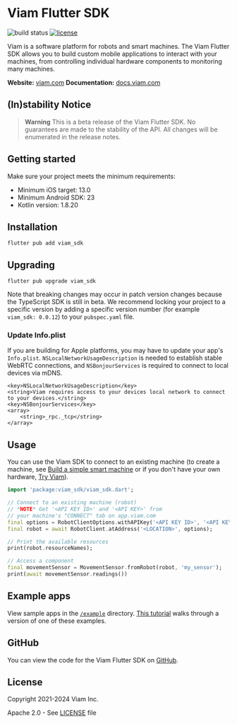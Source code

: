 # Viam Flutter SDK

![build status](https://img.shields.io/github/actions/workflow/status/viamrobotics/viam-flutter-sdk/test.yaml?branch=main)
[![license](https://img.shields.io/badge/license-Apache_2.0-blue)](https://github.com/viamrobotics/viam-flutter-sdk/blob/main/LICENSE)

Viam is a software platform for robots and smart machines.
The Viam Flutter SDK allows you to build custom mobile applications to interact with your machines, from controlling individual hardware components to monitoring many machines.

**Website:** [viam.com](https://www.viam.com)
**Documentation:** [docs.viam.com](https://docs.viam.com)

## (In)stability Notice

> **Warning**
> This is a beta release of the Viam Flutter SDK. No guarantees are made to the stability of the API. All changes will be enumerated in the release notes.

## Getting started

Make sure your project meets the minimum requirements:

- Minimum iOS target: 13.0
- Minimum Android SDK: 23
- Kotlin version: 1.8.20

## Installation

`flutter pub add viam_sdk`

## Upgrading

`flutter pub upgrade viam_sdk`

Note that breaking changes may occur in patch version changes because the TypeScript SDK is still in beta.
We recommend locking your project to a specific version by adding a specific version number (for example `viam_sdk: 0.0.12`) to your `pubspec.yaml` file.

### Update Info.plist

If you are building for Apple platforms, you may have to update your app's `Info.plist`. `NSLocalNetworkUsageDescription` is needed to establish stable WebRTC connections, and `NSBonjourServices` is required to connect to local devices via mDNS.

```plist
<key>NSLocalNetworkUsageDescription</key>
<string>Viam requires access to your devices local network to connect to your devices.</string>
<key>NSBonjourServices</key>
<array>
    <string>_rpc._tcp</string>
</array>
```

## Usage

You can use the Viam SDK to connect to an existing machine (to create a machine, see [Build a simple smart machine](https://docs.viam.com/use-cases/configure/) or if you don't have your own hardware, [Try Viam](https://docs.viam.com/try-viam/)).

```dart
import 'package:viam_sdk/viam_sdk.dart';

// Connect to an existing machine (robot)
// *NOTE* Get '<API KEY ID>' and '<API KEY>' from
// your machine's "CONNECT" tab on app.viam.com
final options = RobotClientOptions.withAPIKey('<API KEY ID>', '<API KEY>');
final robot = await RobotClient.atAddress('<LOCATION>', options);

// Print the available resources
print(robot.resourceNames);

// Access a component
final movementSensor = MovementSensor.fromRobot(robot, 'my_sensor');
print(await movementSensor.readings())
```

## Example apps

View sample apps in the [`/example`](https://github.com/viamrobotics/viam-flutter-sdk/blob/main/example/) directory.
[This tutorial](https://docs.viam.com/tutorials/control/flutter-app/) walks through a version of one of these examples.

## GitHub

You can view the code for the Viam Flutter SDK on [GitHub](https://github.com/viamrobotics/viam-flutter-sdk).

## License

Copyright 2021-2024 Viam Inc.

Apache 2.0 - See [LICENSE](https://github.com/viamrobotics/viam-python-sdk/blob/main/LICENSE) file

